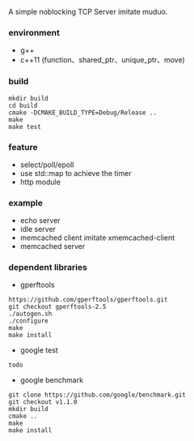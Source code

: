 A simple noblocking TCP Server imitate muduo.

### environment

* g++
* c++11 (function、shared_ptr、unique_ptr、move)

### build

```shell
mkdir build
cd build
cmake -DCMAKE_BUILD_TYPE=Debug/Release ..
make 
make test
```

### feature
* select/poll/epoll
* use std::map to achieve the timer
* http module


### example
* echo server
* idle server
* memcached client imitate xmemcached-client
* memcached server

### dependent libraries
* gperftools
```
https://github.com/gperftools/gperftools.git
git checkout gperftools-2.5
./autogen.sh
./configure 
make 
make install
```
* google test 
```
todo
```
* google benchmark
```
git clone https://github.com/google/benchmark.git
git checkout v1.1.0
mkdir build
cmake ..
make 
make install
```